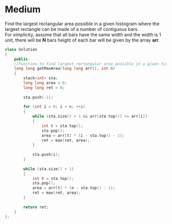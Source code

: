 # Medium

Find the largest rectangular area possible in a given histogram where the largest rectangle can be made of a number of contiguous bars. \
For simplicity, assume that all bars have the same width and the width is 1 unit, there will be **N** bars height of each bar will be given by the array **arr**.

```cpp
class Solution
{
    public:
    //Function to find largest rectangular area possible in a given histogram.
    long long getMaxArea(long long arr[], int n)
    {
        stack<int> sta;
        long long area = 0;
        long long ret = 0;
        
        sta.push(-1);
        
        for (int i = 0; i < n; ++i)
        {
            while (sta.size() > 1 && arr[sta.top()] >= arr[i])
            {
                int t = sta.top();
                sta.pop();
                area = arr[t] * (i - sta.top() - 1);
                ret = max(ret, area);
            }
            
            sta.push(i);
        }
        
        while (sta.size() > 1)
        {
            int t = sta.top();
            sta.pop();
            area = arr[t] * (n - sta.top() - 1);
            ret = max(ret, area);
        }
        
        return ret;
    }
};
```
